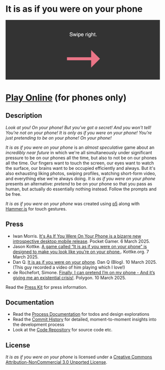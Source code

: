 # It is as if you were on your phone

![Banner image of It is as if you were being on your phone showing a simple interaction](./images/it-is-as-if-you-were-on-your-phone-banner.png)

# [Play Online](../) (for phones only)

## Description

*Look at you! On your phone! But you've got a secret! And you won't tell! You're not on your phone! It is only as if you were on your phone! You're just pretending to be on your phone! On your phone!*

*It is as if you were on your phone* is an *almost speculative* game about an *incredibly near future* in which we're all simultaneously under significant pressure to be on our phones all the time, but also to not be on our phones all the time. Our fingers want to touch the screen, our eyes want to watch the surface, our brains want to be occupied efficiently and always. But it's also exhausting liking photos, swiping profiles, watching short-form video, and everything else we're always doing. *It is as if you were on your phone* presents an alternative: *pretend* to be on your phone so that you pass as human, but actually do essentially nothing instead. Follow the prompts and be free.

*It is as if you were on your phone* was created using [p5](https://p5js.org) along with [Hammer.js](https://hammerjs.github.io/) for touch gestures.

## Press

- Iwan Morris. [It's As If You Were On Your Phone is a bizarre new introspective desktop mobile release](https://www.pocketgamer.com/its-as-if-you-were-on-your-phone/out-now-from-pippin-barr/). Pocket Gamer. 6 March 2025.
- Jason Kottke. [A game called “It is as if you were on your phone” is designed to make you look like you’re on your phone.](https://also.kottke.org/25/03/0046409-a-game-called-it-is). Kottke.org. 7 March 2025.
- Dan Q. [It is as if you were on your phone](https://danq.me/2025/03/10/it-is-as-if-you-were-on-your-phone/). Dan Q (Blog). 10 March 2025. (This guy recorded a video of him playing which I love!)
- de Rochefort, Simone. [Finally, I can pretend I’m on my phone - And it’s giving me an existential crisis!](https://www.polygon.com/mobile/537312/pippin-barr-phone-game). Polygon. 10 March 2025.

Read the [Press Kit](../press) for press information.

## Documentation

* Read the [Process Documentation](../process) for todos and design explorations
* Read the [Commit History](https://github.com/pippinbarr/it-is-as-if-you-were-on-your-phone/commits/main) for detailed, moment-to-moment insights into the development process
* Look at the [Code Repository](https://github.com/pippinbarr/it-is-as-if-you-were-on-your-phone) for source code etc.

## License
*It is as if you were on your phone* is licensed under a [Creative Commons Attribution-NonCommercial 3.0 Unported License](http://creativecommons.org/licenses/by-nc/3.0/).
 